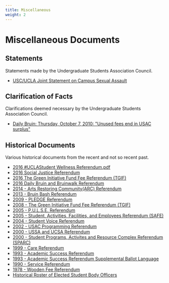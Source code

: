 ```yaml
---
title: Miscellaneous
weight: 2
---
```


# Miscellaneous Documents

## Statements

Statements made by the Undergraduate Students Association Council.

  - [USC/UCLA Joint Statement on Campus Sexual Assault](statements/USC_UCLA%20Joint%20Statement%20on%20Campus%20Sexual%20Assault%20%5BPublished%5D.pdf)

## Clarification of Facts

Clarifications deemed necessary by the Undergraduate Students Association Council.

  - [Daily Bruin: Thursday, October 7, 2010: "Unused fees end in USAC surplus"](clarifications/DB%2010-7-2010.pdf)

## Historical Documents

Various historical documents from the recent and not so recent past.

  - [2016 \#UCLAStudent Wellness Referendum.pdf](docs/2016_UCLAStudent_Wellness_Referendum.pdf)
  - [2016 Social Justice Referendum](docs/2016_social_justics.pdf)
  - [2016 The Green Initiative Fund Fee Referendum (TGIF)](docs/2016_green_init.pdf)
  - [2016 Daily Bruin and Bruinwalk Referendum](docs/2016_db.pdf)
  - [2014 - Arts Restoring Community(ARC) Referendum](docs/Arts%20Restoring%20Community%20Referendum.pdf)
  - [2013 - Bruin Bash Referendum](docs/Bruin%20Bash%20Referendum.pdf)
  - [2009 - PLEDGE Referendum](docs/PLEDGE%20Referendum.pdf)
  - [2008 - The Green Initiative Fund Fee Referendum (TGIF)](docs/T.G.I.F.%20Referendum.pdf)
  - [2005 - P.U.L.S.E. Referendum](docs/P.U.L.S.E.%20Referendum.pdf)
  - [2005 - Student, Activities, Facilities, and Employees Referendum (SAFE)](docs/S%20A%20F%20E%20%20Referendum.pdf)
  - [2004 - Student Voice Referendum](docs/Student%20Voice%20Referendum.pdf)
  - [2002 - USAC Programming Referendum](docs/The%20USAC%20Programming%20Referendum.pdf)
  - [2000 - USSA and UCSA Referendum](docs/UCSA%20and%20USSA%20Referendum.pdf)
  - [2000 - Student Programs, Activites and Resource Complex Referendum (SPARC)](docs/SPARC%202000%20REFERENDUM%20Ballot%20Info.pdf)
  - [1999 - Care Referendum](docs/C.A.R.E.%20Referendum.pdf)
  - [1993 - Academic Success Referendum ](docs/other_referendum.pdf)
  - [1993 - Academic Success Referendum Supplemental Ballot Language ](docs/other_referendum_sbl.pdf)
  - [1990 - Service Referendum](docs/The%20Service%20Referendum.pdf)
  - [1978 - Wooden Fee Referendum](docs/1978%20Wooden%20Fee%20Referendum.pdf)
  - [Historical Roster of Elected Student Body Officers ](docs/Historical%20Roster.pdf)
